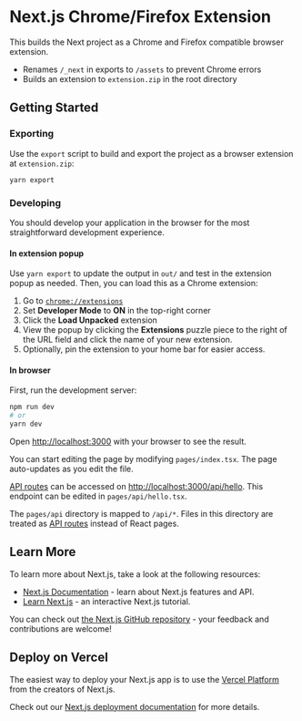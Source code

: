 # Next.js Chrome/Firefox Extension

This builds the Next project as a Chrome and Firefox compatible browser
extension.

- Renames `/_next` in exports to `/assets` to prevent Chrome errors
- Builds an extension to `extension.zip` in the root directory

## Getting Started

### Exporting

Use the `export` script to build and export the project as a browser extension
at `extension.zip`:

```
yarn export
```

### Developing

You should develop your application in the browser for the most straightforward
development experience.

#### In extension popup

Use `yarn export` to update the output in `out/` and test in the extension popup
as needed. Then, you can load this as a Chrome extension:

  1. Go to [`chrome://extensions`](chrome://extensions)
  2. Set **Developer Mode** to **ON** in the top-right corner
  3. Click the **Load Unpacked** extension
  4. View the popup by clicking the **Extensions** puzzle piece to the right of
     the URL field and click the name of your new extension.
  5. Optionally, pin the extension to your home bar for easier access.

#### In browser

First, run the development server:

```bash
npm run dev
# or
yarn dev
```

Open [http://localhost:3000](http://localhost:3000) with your browser to see the result.

You can start editing the page by modifying `pages/index.tsx`. The page auto-updates as you edit the file.

[API routes](https://nextjs.org/docs/api-routes/introduction) can be accessed on [http://localhost:3000/api/hello](http://localhost:3000/api/hello). This endpoint can be edited in `pages/api/hello.tsx`.

The `pages/api` directory is mapped to `/api/*`. Files in this directory are treated as [API routes](https://nextjs.org/docs/api-routes/introduction) instead of React pages.

## Learn More

To learn more about Next.js, take a look at the following resources:

- [Next.js Documentation](https://nextjs.org/docs) - learn about Next.js features and API.
- [Learn Next.js](https://nextjs.org/learn) - an interactive Next.js tutorial.

You can check out [the Next.js GitHub repository](https://github.com/vercel/next.js/) - your feedback and contributions are welcome!

## Deploy on Vercel

The easiest way to deploy your Next.js app is to use the [Vercel Platform](https://vercel.com/new?utm_medium=default-template&filter=next.js&utm_source=create-next-app&utm_campaign=create-next-app-readme) from the creators of Next.js.

Check out our [Next.js deployment documentation](https://nextjs.org/docs/deployment) for more details.
